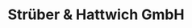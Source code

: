 ---
title: "Strüber & Hattwich GmbH"
url: /schwalmstadt/strueber-und-hattwich-gmbh/
shop: Reifen
---